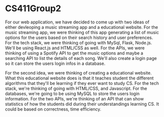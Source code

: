 # CS411Group2

For our web application, we have decided to come up with two ideas of either devleoping a music streaming app and a educational website. For the music streaming app, we were thinking of this app generating a list of music options for the users based on their search history and user preferences. For the tech stack, we were thinking of going with MySql, Flask, Node.js. We'll be using React.js and HTML/CSS as well. For the APIs, we were thinking of using a Spotify API to get the music options and maybe a searching API to list the details of each song. We'll also create a login page so it can store the users login infos in a database.

For the second idea, we were thinking of creating a educational website. What this educational website does is that it teaches student the different algorithms that they'll be learning if they ever want to study CS. For the tech stack, we're thinking of going with HTML/CSS, and Javascript. For the databases, we're going to be using MySQL to store the users login information. For the two APIs, we're thinking of an API that can show statistics of how the students did during their understandings learning CS. It could be based on correctness, time efficiency. 
